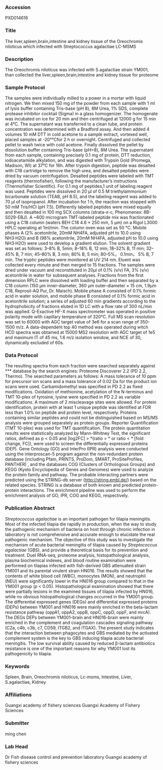 ### Accession
PXD014616

### Title
The liver,spleen,brain,intestine and kidney tissue of the Oreochromis niloticus which infected with Streptococcus agalactiae LC-MSMS

### Description
The Oreochromis niloticus was infected with S.agalactiae strain YM001, than collected the liver,spleen,brain,intestine and kidney tissue for proteome

### Sample Protocol
The samples were individually milled to a power in a mortar with liquid nitrogen. We then mixed 150 mg of the powder from each sample with 1 ml of lysis buffer containing Tris-base (pH 8), 8M Urea, 1% SDS, complete protease inhibitor cocktail (Sigma) in a glass homogenizer. The homogenate was incubated on ice for 20 min and then centrifuged at 12000 g for 15 min at 4°C. The supernatant was transferred to a clean tube, and protein concentration was determined with a Bradford assay. And then added 4 volumes 10 mM DTT in cold acetone to a sample extract, vortexed well, placed samples at -20°℃for 2 h or overnight. Centrifuged and collected pellet to wash twice with cold acetone. Finally dissolved the pellet by dissolution buffer containing Tris-base (pH=8), 8M Urea. The supernatant from each sample, containing precisely 0.1 mg of protein, DTT reduction, iodoacetamide alkylation, and was digested with Trypsin Gold (Promega, Madison, WI) at 37°C for 16h. After trypsin digestion, peptide was desalted with C18 cartridge to remove the high urea, and desalted peptides were dried by vacuum centrifugation.  Desalted peptides were labeled with TMT reagents (thermofisher), following the manufacturer’s instructions (Thermofisher Scientific). For 0.1 mg of peptides,1 unit of labeling reagent was used. Peptides were dissolved in 20 µl of 0.5 M triethylammonium bicarbonate solution (TEAB, pH 8.5), and the labeling reagent was added to 70 µl of isopropanol. After incubation for 1 h, the reaction was stopped with 50 mM Tris/HCl (pH 7.5). Differently labeled peptides were mixed equally and then desalted in 100 mg SCX columns (strata-x-c, Phenomenex: 8B-S029-EBJ). A ~600 microgram TMT-labeled peptide mix was fractionated using a C18 column (waters BEH C18 4.6 × 250 mm, 5 µm) on a Rigol L3000 HPLC operating at 1ml/min. The column oven was set as 50 °C. Mobile phases A (2% acetonitrile, 20mM NH4FA, adjusted pH to 10.0 using NH3·H2O) and B (98% acetonitrile, 20mM NH4FA, adjusted pH to 10.0 using NH3·H2O) were used to develop a gradient elution. The solvent gradient was set as follows: 3–8% B, 5min; 8–18% B, 12 min; 18–32% B, 11 min; 32–45% B, 7 min; 45–80% B, 3 min; 80% B, 5 min; 80–5%， 0.1min， 5% B, 7 min. The tryptic peptides were monitored at UV 214 nm. Eluent was collected every minute and then merged to 15 fractions. The samples were dried under vacuum and reconstituted in 20µl of 0.1% (v/v) FA, 3% (v/v) acetonitrile in water for subsequent analyses. Fractions from the first dimension RPLC were dissolved with loading buffer and then separated by a C18 column (150 µm inner-diameter, 360 µm outer-diameter × 15 cm, 1.9µm C18, Reprosil-AQ Pur, Dr. Maisch). Mobile phase A consisted of 0.1% formic acid in water solution, and mobile phase B consisted of 0.1% formic acid in acetonitrile solution; a series of adjusted 60 min gradients according to the hydrophobicity of fractions eluted in 1D LC with a flow rate of 300 nL/min was applied. Q-Exactive HF-X mass spectrometer was operated in positive polarity mode with capillary temperature of 320℃. Full MS scan resolution was set to 60000 with AGC target value of 3e6 for a scan range of 350-1500 m/z. A data-dependent top 40 method was operated during witch HCD spectra was obtained at 15000 MS2 resolution with AGC target of 1e5 and maximum IT of 45 ms, 1.6 m/z isolation window, and NCE of 30, dynamically excluded of 60s.

### Data Protocol
The resulting spectra from each fraction were searched separately against *** database by the search engines: Proteome Discoverer 2.2 (PD 2.2, Thermo). The searched parameters as follows: A mass tolerance of 10 ppm for precursor ion scans and a mass tolerance of 0.02 Da for the product ion scans were used. Carbamidomethyl was specified in PD 2.2 as fixed modifications. Oxidation of methionine, acetylation of the N-terminus and TMT 10-plex of tyrosine, lysine were specified in PD 2.2 as variable modifications. A maximum of 2 miscleavage sites were allowed. For protein identification, protein with at least 1 unique peptide was identified at FDR less than 1.0% on peptide and protein level, respectively. Proteins containing similar peptides and could not be distinguished based on MS/MS analysis were grouped separately as protein groups. Reporter Quantification (TMT 10-plex) was used for TMT quantification. The protein quantitation results were statistically analyzed by Mann-Whitney Test, the significant ratios, defined as p < 0.05 and |log2FC| > *(ratio > * or ratio < * [fold change, FC]), were used to screen the differentially expressed proteins (DEP).   Gene Ontology (GO) and InterPro (IPR) analysis were conducted using the interproscan-5 program against the non-redundant protein database (including Pfam, PRINTS, ProDom, SMART, ProSiteProfiles, PANTHER) , and the databases COG (Clusters of Orthologous Groups) and KEGG (Kyoto Encyclopedia of Genes and Genomes) were used to analyze the protein family and pathway. The probable interacting partners were predicted using the STRING-db server (http://string.embl.de/) based on the related species. STRING is a database of both known and predicted protein-protein interactions. The enrichment pipeline was used to perform the enrichment analysis of GO, IPR, COG and KEGG, respectively.

### Publication Abstract
<i>Streptococcus agalactiae</i> is an important pathogen for tilapia meningitis. Most of the infected tilapia die rapidly in production, when the way to study the pathogenic mechanism of bacteria on host through chronic infection in laboratory is not comprehensive and accurate enough to elucidate the real pathogenic mechanism. The objective of this study was to investigate the mechanism of acute bacterial meningitis of tilapia caused by <i>Streptococcus agalactiae</i> (GBS), and provide a theoretical basis for its prevention and treatment. Duel RNA-seq, proteome analysis, histopathological analysis, plasma biochemical indexes, and blood routine examination were performed on tilapias infected with fish-derived GBS attenuated strain YM001 and its parental virulent strain HN016. The results showed that the contents of white blood cell (WBC), monocytes (MON), and neutrophil (NEU) were significantly lower in the HN016 group compared to that in the YM001 group (<i>p</i> &lt; 0.05). Histopathological examination showed that there were partially lesions in the examined tissues of tilapia infected by HN016, while no obvious histopathological changes occurred in the YM001 group. The differential expressed genes (DEGs) and differential expressed proteins (DEPs) between YM001 and HN016 were mainly enriched in the beta-lactam resistance pathway (oppA1, oppA2, oppB, oppC, oppD, oppF, and mrcA). The DEGs DEPs between YM001-brain and HN016-brain were mainly enriched in the complement and coagulation cascades signaling pathway (C2a, c4b, c3b, c7, CD59, ITGB2, and ITGAX). The present study indicates that the interaction between phagocytes and GBS mediated by the activated complement system is the key to GBS inducing tilapia acute bacterial meningitis. The low survival ability caused by reduced &#x3b2;-lactam antibiotics resistance is one of the important reasons for why YM001 lost its pathogenicity to tilapia.

### Keywords
Spleen, Brain, Oreochromis niloticus, Lc-msms, Intestine, Liver, S.agalactiae, Kidney

### Affiliations
Guangxi academy of fishery sciences
Guangxi Academy of Fishery Sciences

### Submitter
ming chen

### Lab Head
Dr Fish disease control and prevention laboratory
Guangxi academy of fishery sciences


